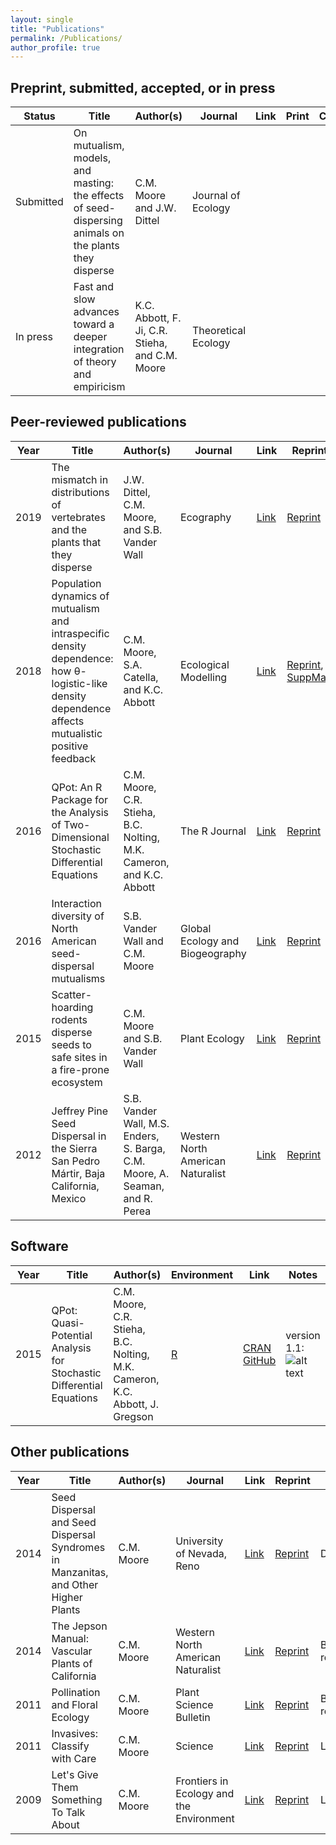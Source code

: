 ```yaml
---
layout: single
title: "Publications"
permalink: /Publications/
author_profile: true
---
```

## Preprint, submitted, accepted, or in press

| **Status**  | **Title**  | **Author(s)**  | **Journal**  | **Link**  | **Print**  | **Code**  | **Data**  | **Notes**  |
|-------------|------------|-------------|--------------|-----------|------------|-----------|-----------|------------|
| Submitted   | On mutualism, models, and masting: the effects of seed-dispersing animals on the plants they disperse | C.M. Moore and J.W. Dittel | Journal of Ecology ||||||
| In press    | Fast and slow advances toward a deeper integration of theory and empiricism | K.C. Abbott, F. Ji, C.R. Stieha, and C.M. Moore | Theoretical Ecology ||||||

## Peer-reviewed publications

| **Year**  | **Title**  | **Author(s)**  | **Journal**  | **Link**  | **Reprint**  | **Code**  | **Data**  |
|-----------|------------|----------------|--------------|--------------|-----------|-----------|-----------|
| 2019 | The mismatch in distributions of vertebrates and the plants that they disperse |  J.W. Dittel, C.M. Moore, and S.B. Vander Wall | Ecography  |  [Link](https://onlinelibrary.wiley.com/doi/10.1111/ecog.03876) | [Reprint](/Publications/reprints/Dittel_et_al_2019.pdf)  | [Link](https://github.com/dispersing/SpatialRandomizations) | [Data](https://datadryad.org/resource/doi:10.5061/dryad.cp39t21) |
| 2018 | Population dynamics of mutualism and intraspecific density dependence: how &theta;-logistic-like density dependence affects mutualistic positive feedback |  C.M. Moore, S.A. Catella, and K.C. Abbott | Ecological Modelling  | [Link](https://www.sciencedirect.com/science/article/pii/S0304380017304775) | [Reprint](/Publications/reprints/Moore_et_al._2018.pdf), [SuppMatt](/Publications/reprints/Moore_et_al._2018_SuppMat.pdf) | [Link](https://github.com/dispersing/Mutualism-NonlinearDensityDependence) | |
| 2016 | QPot: An R Package for the Analysis of Two-Dimensional Stochastic Differential Equations   |  C.M. Moore, C.R. Stieha, B.C. Nolting, M.K. Cameron, and K.C. Abbott | The R Journal  |  [Link](https://journal.r-project.org/archive/2016-2/moore-stieha-nolting-etal.pdf) | [Reprint](/Publications/reprints/Moore_et_al._2016.pdf)  | [CRAN](https://cran.r-project.org/package=QPot), [GitHub](https://github.com/bmarkslash7/QPot)  |   |
| 2016 | Interaction diversity of North American seed-dispersal mutualisms   | S.B. Vander Wall and C.M. Moore  | Global Ecology and Biogeography   | [Link](http://onlinelibrary.wiley.com/doi/10.1111/geb.12502/full)   | [Reprint](/Publications/reprints/Vander_Wall_and_Moore_2016.pdf)   |   |   |
| 2015 | Scatter-hoarding rodents disperse seeds to safe sites in a fire-prone ecosystem	| C.M. Moore and S.B. Vander Wall	 | Plant Ecology	 | [Link](http://link.springer.com/article/10.1007/s11258-015-0497-1)  | [Reprint](/Publications/reprints/Moore_and_Vander_Wall_2015.pdf)  | [Link](https://github.com/dispersing/2DKernSim)  |   |
| 2012 | Jeffrey Pine Seed Dispersal in the Sierra San Pedro M&aacute;rtir, Baja California, Mexico	  | S.B. Vander Wall, M.S. Enders, S. Barga, C.M. Moore, A. Seaman, and R. Perea	  | Western North American Naturalist	  | [Link](http://scholarsarchive.byu.edu/wnan/vol72/iss4/9/)  | [Reprint](/Publications/reprints/Vander_Wall_et_al._2012.pdf)  |   |

## Software

| **Year**  | **Title**  | **Author(s)**  | **Environment**  | **Link**  | **Notes**  |
|-----------|------------|----------------|------------------|-----------|------------|
| 2015 | QPot: Quasi-Potential Analysis for Stochastic Differential Equations	 | C.M. Moore, C.R. Stieha, B.C. Nolting, M.K. Cameron, K.C. Abbott, J. Gregson | [R](https://www.r-project.org/) | [CRAN](https://cran.r-project.org/web/packages/QPot/index.html) [GitHub](https://github.com/bmarkslash7/QPot) | version 1.1: ![alt text](https://cranlogs.r-pkg.org/badges/grand-total/QPot "Badge") |


## Other publications

| **Year**  | **Title**  | **Author(s)**  | **Journal**  | **Link**  | **Reprint** | **Notes**  |
|-----------|------------|----------------|--------------|--------------|----------|-----------|
| 2014 | Seed Dispersal and Seed Dispersal Syndromes in Manzanitas, and Other Higher Plants	 | C.M. Moore	 | University of Nevada, Reno	 | [Link](http://gradworks.umi.com/36/26/3626102.html) | [Reprint](/Publications/reprints/Moore_2014_Dissertation.pdf) | Dissertation |
| 2014 | The Jepson Manual: Vascular Plants of California	 | C.M. Moore	 | Western North American Naturalist	 | [Link](http://scholarsarchive.byu.edu/wnan/vol74/iss1/16/) | [Reprint](/Publications/reprints/Moore_2014.pdf) | Book review |
| 2011 | Pollination and Floral Ecology	 | C.M. Moore	 | Plant Science Bulletin	 | [Link](http://www.botany.org/PlantScienceBulletin/PSB-2011-57-4.pdf) | [Reprint](/Publications/reprints/Moore_2011_PSB.pdf) | Book review |
| 2011 | Invasives: Classify with Care	 | C.M. Moore	 | Science	 | [Link](http://www.sciencemag.org/content/333/6045/936.2) | [Reprint](/Publications/reprints/Moore_2011.pdf) | Letter |
| 2009 | Let's Give Them Something To Talk About	| C.M. Moore	 | Frontiers in Ecology and the Environment	 | [Link](http://www.esajournals.org/doi/abs/10.1890/1540-9295-7.9.501) | [Reprint](/Publications/reprints/Moore_and_Forister_2009.pdf) | Letter |
